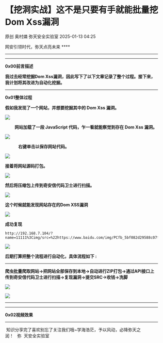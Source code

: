 #  【挖洞实战】这不是只要有手就能批量挖Dom Xss漏洞   
原创 奥村燐  弥天安全实验室   2025-01-13 04:25  
  
网安引领时代，弥天点亮未来 ****  
  
  
  
  
  
****  
  
****  
  
**0x00前言描述**  
  
  
  
**我过去经常挖掘Dom Xss漏洞，因此写下了以下文章记录了整个过程。接下来，我计划将其改进为自动化挖掘。**  
  
  
****  
  
**0x01整体过程**  
  
  
  
**假如我发现了一个网站，并想要挖掘其中的 Dom Xss 漏洞。**  
  
![](https://mmbiz.qpic.cn/mmbiz_png/MjmKb3ap0hC2ibcohibptunKKTXib2aWRbibhdsf0Bugu6m85VoURofe62OA9O0pjFs3FaFqWPzlKPvGhz5xia5zngg/640?wx_fmt=png&from=appmsg "")  
  
  
        **网站加载了一段 JavaScript 代码，乍一看就能察觉到存在 Dom Xss 漏洞。**  
  
![](https://mmbiz.qpic.cn/mmbiz_png/MjmKb3ap0hC2ibcohibptunKKTXib2aWRbibelGBRvJlbwh5yxMBTVXiaKiamb4Tfy5GROa1ibp1LlowCwibvZziasWX4BA/640?wx_fmt=png&from=appmsg "")  
  
  
           **右键单击以保存网站代码。**  
  
![](https://mmbiz.qpic.cn/mmbiz_png/MjmKb3ap0hC2ibcohibptunKKTXib2aWRbibzO9sRmqhMJBIsaJ3FTXz1vdPazmtr23ibOIEy9xn9PNkbsTWcoWfQEg/640?wx_fmt=png&from=appmsg "")  
  
  
**接着将网站源码打包。**  
  
![](https://mmbiz.qpic.cn/mmbiz_png/MjmKb3ap0hC2ibcohibptunKKTXib2aWRbib6VZkZC1xk5ws4hAlkPntFzic9o5534EArTIpjtkTp5FkY2RrJv0icbKg/640?wx_fmt=png&from=appmsg "")  
  
  
**然后将压缩包上传到奇安信代码卫士进行扫描。**  
  
![](https://mmbiz.qpic.cn/mmbiz_png/MjmKb3ap0hC2ibcohibptunKKTXib2aWRbibK1icibIOrYlA3YlVXPsHWkro9y4TocGJgRAVlOnn0uI33aUibHUaDAUKw/640?wx_fmt=png&from=appmsg "")  
  
  
**这个时候就能发现网站存在的Dom XSS漏洞**  
  
![](https://mmbiz.qpic.cn/mmbiz_png/MjmKb3ap0hC2ibcohibptunKKTXib2aWRbibYLgdia5MUBLlicPsPtw1ZAajrOv2Os5O7JX1iaZ8aUhlluZQM4Y0c0upg/640?wx_fmt=png&from=appmsg "")  
  
  
**成功复现**  
```
http://192.168.7.104/?name=11111%3Cimg/src=%22https://www.baidu.com/img/PCfb_5bf082d29588c07f842ccde3f97243ea.png%22/onload=%22alert(1)%22%3E
```  
  
![](https://mmbiz.qpic.cn/mmbiz_png/MjmKb3ap0hC2ibcohibptunKKTXib2aWRbib0y5KSFnS2HyvDLAcFibFU280kRGu2Y0w2IpelOrUqLOgoTMopJ5BDjQ/640?wx_fmt=png&from=appmsg "")  
  
  
**后期打算把整个流程进行自动化，具体流程如下 :**  
  
****  
**爬虫批量爬取网站->把网站全部保存到本地->自动进行ZIP打包->通过API接口上传到奇安信代码卫士进行扫描->复现漏洞->提交SRC->收钱->洗脚**  
  
![](https://mmbiz.qpic.cn/mmbiz_png/MjmKb3ap0hC2ibcohibptunKKTXib2aWRbibMD2ZFmrXPRLqE0UFl27WibDJ1FhECZAYLhDHlu0eChvBHgjlsIiaRMibg/640?wx_fmt=png&from=appmsg "")  
  
![](https://mmbiz.qpic.cn/mmbiz_png/MjmKb3ap0hC2ibcohibptunKKTXib2aWRbibX0eHffFB2TgGSlSInkjXBDkianJEo4MRicKKbf6hBNuUmVGtcnTSFTXw/640?wx_fmt=png&from=appmsg "")  
  
****  
  
****  
  
**0x02视频效果**  
  
  
****  
  
  
 知识分享完了喜欢别忘了关注我们哦~学海浩茫，予以风动，必降弥天之润！   弥  天安全实验室  
  
